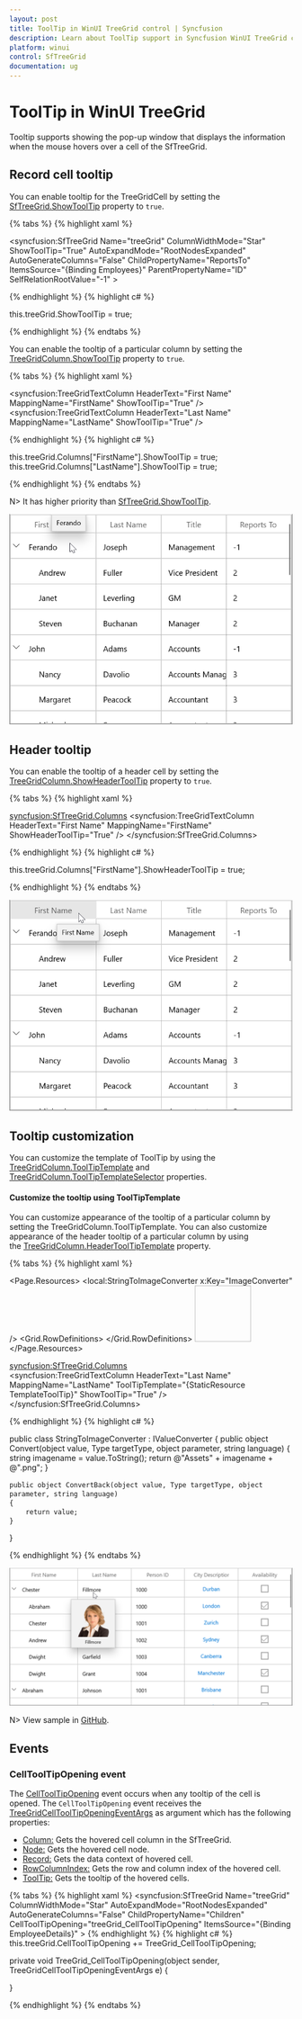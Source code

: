 ```yaml
---
layout: post
title: ToolTip in WinUI TreeGrid control | Syncfusion
description: Learn about ToolTip support in Syncfusion WinUI TreeGrid control and more details.
platform: winui
control: SfTreeGrid
documentation: ug
---
```


# ToolTip in WinUI TreeGrid

Tooltip supports showing the pop-up window that displays the information when the mouse hovers over a cell of the SfTreeGrid.

## Record cell tooltip

You can enable tooltip for the TreeGridCell by setting the [SfTreeGrid.ShowToolTip](https://help.syncfusion.com/cr/winui/Syncfusion.UI.Xaml.Grids.SfGridBase.html#Syncfusion_UI_Xaml_Grids_SfGridBase_ShowToolTip) property to `true`.

{% tabs %}
{% highlight xaml %}

<syncfusion:SfTreeGrid Name="treeGrid"
                       ColumnWidthMode="Star"
                       ShowToolTip="True"
                       AutoExpandMode="RootNodesExpanded"
                       AutoGenerateColumns="False"
                       ChildPropertyName="ReportsTo"
                       ItemsSource="{Binding Employees}"
                       ParentPropertyName="ID"
                       SelfRelationRootValue="-1" >	

{% endhighlight %}
{% highlight c# %}

this.treeGrid.ShowToolTip = true;

{% endhighlight %}
{% endtabs %}

You can enable the tooltip of a particular column by setting the [TreeGridColumn.ShowToolTip](https://help.syncfusion.com/cr/winui/Syncfusion.UI.Xaml.Grids.GridColumnBase.html#Syncfusion_UI_Xaml_Grids_GridColumnBase_ShowToolTip) property to `true`.

{% tabs %}
{% highlight xaml %}

<syncfusion:TreeGridTextColumn HeaderText="First Name" MappingName="FirstName" ShowToolTip="True" />
<syncfusion:TreeGridTextColumn HeaderText="Last Name" MappingName="LastName" ShowToolTip="True" />

{% endhighlight %}
{% highlight c# %}

this.treeGrid.Columns["FirstName"].ShowToolTip = true;
this.treeGrid.Columns["LastName"].ShowToolTip = true;

{% endhighlight %}
{% endtabs %}

N> It has higher priority than [SfTreeGrid.ShowToolTip](https://help.syncfusion.com/cr/winui/Syncfusion.UI.Xaml.Grids.SfGridBase.html#Syncfusion_UI_Xaml_Grids_SfGridBase_ShowToolTip).

![Showing ToolTip for record cell in WinUI TreeGrid](Tooltip_images/Tooltip_img1.png)

## Header tooltip

You can enable the tooltip of a header cell by setting the [TreeGridColumn.ShowHeaderToolTip](https://help.syncfusion.com/cr/winui/Syncfusion.UI.Xaml.Grids.GridColumnBase.html#Syncfusion_UI_Xaml_Grids_GridColumnBase_ShowHeaderToolTip) property to `true`.

{% tabs %}
{% highlight xaml %}

<syncfusion:SfTreeGrid.Columns>
    <syncfusion:TreeGridTextColumn HeaderText="First Name" MappingName="FirstName" ShowHeaderToolTip="True" />
</syncfusion:SfTreeGrid.Columns>

{% endhighlight %}
{% highlight c# %}

this.treeGrid.Columns["FirstName"].ShowHeaderToolTip = true;

{% endhighlight %}
{% endtabs %}

![Showing ToolTip for header cell in WinUI TreeGrid](Tooltip_images/ToolTip_img2.png)

## Tooltip customization

You can customize the template of ToolTip by using the [TreeGridColumn.ToolTipTemplate](https://help.syncfusion.com/cr/winui/Syncfusion.UI.Xaml.Grids.GridColumnBase.html#Syncfusion_UI_Xaml_Grids_GridColumnBase_ToolTipTemplate) and [TreeGridColumn.ToolTipTemplateSelector](https://help.syncfusion.com/cr/winui/Syncfusion.UI.Xaml.Grids.GridColumnBase.html#Syncfusion_UI_Xaml_Grids_GridColumnBase_ToolTipTemplateSelector) properties. 

#### Customize the tooltip using ToolTipTemplate

You can customize appearance of the tooltip of a particular column by setting the TreeGridColumn.ToolTipTemplate. You can also customize appearance of the header tooltip of a particular column by using the [TreeGridColumn.HeaderToolTipTemplate](https://help.syncfusion.com/cr/winui/Syncfusion.UI.Xaml.Grids.GridColumnBase.html#Syncfusion_UI_Xaml_Grids_GridColumnBase_HeaderToolTipTemplate) property.

{% tabs %}
{% highlight xaml %}

<Page.Resources>
    <local:StringToImageConverter x:Key="ImageConverter" />
    <DataTemplate x:Key="TemplateToolTip">
        <Grid>
            <Grid.RowDefinitions>
                <RowDefinition Height="*"/>
                <RowDefinition Height="*"/>
            </Grid.RowDefinitions>
            <Image Height="100" Width="100" Source="{Binding LastName,Converter={StaticResource ImageConverter}}" />
            <TextBlock Grid.Row="1" Text="{Binding LastName}" HorizontalAlignment="Center"/>
        </Grid>
    </DataTemplate>
</Page.Resources>


<syncfusion:SfTreeGrid.Columns>    
    <syncfusion:TreeGridTextColumn HeaderText="Last Name" MappingName="LastName" ToolTipTemplate="{StaticResource TemplateToolTip}" ShowToolTip="True" />
</syncfusion:SfTreeGrid.Columns>

{% endhighlight %}
{% highlight c# %}

public class StringToImageConverter : IValueConverter
{
    public object Convert(object value, Type targetType, object parameter, string language)
    {
        string imagename = value.ToString();
        return @"Assets\" + imagename + @".png";
    }

    public object ConvertBack(object value, Type targetType, object parameter, string language)
    {
        return value;
    }
}

{% endhighlight %}
{% endtabs %}

![WinUI treeGrid with Customized ToolTip Support](ToolTip_images/ToolTip_img3.png)

N> View sample in [GitHub](https://github.com/SyncfusionExamples/How-to-customize-the-tooltip-using-DataTemplate-in-winui-datagrid).

## Events

### CellToolTipOpening event

The [CellToolTipOpening](https://help.syncfusion.com/cr/winui/Syncfusion.UI.Xaml.TreeGrid.SfTreeGrid.html#Syncfusion_UI_Xaml_TreeGrid_SfTreeGrid_CellToolTipOpening) event occurs when any tooltip of the cell is opened. The `CellToolTipOpening` event receives the [TreeGridCellToolTipOpeningEventArgs](https://help.syncfusion.com/cr/winui/Syncfusion.UI.Xaml.TreeGrid.TreeGridCellToolTipOpeningEventArgs.html) as argument which has the following properties:

<ul>
<li> <a href="https://help.syncfusion.com/cr/winui/Syncfusion.UI.Xaml.DataGrid.CellToolTipOpeningEventArgs.html#Syncfusion_UI_Xaml_DataGrid_CellToolTipOpeningEventArgs_Column">Column:</a> Gets the hovered cell column in the SfTreeGrid.</li>
<li> <a href="https://help.syncfusion.com/cr/winui/Syncfusion.UI.Xaml.TreeGrid.TreeGridCellToolTipOpeningEventArgs.html#Syncfusion_UI_Xaml_TreeGrid_TreeGridCellToolTipOpeningEventArgs_Node">Node:</a> Gets the hovered cell node.</li>
<li> <a href="https://help.syncfusion.com/cr/winui/Syncfusion.UI.Xaml.DataGrid.CellToolTipOpeningEventArgs.html#Syncfusion_UI_Xaml_DataGrid_CellToolTipOpeningEventArgs_Record">Record:</a> Gets the data context of hovered cell.</li>
<li> <a href="https://help.syncfusion.com/cr/winui/Syncfusion.UI.Xaml.DataGrid.CellToolTipOpeningEventArgs.html#Syncfusion_UI_Xaml_DataGrid_CellToolTipOpeningEventArgs_RowColumnIndex">RowColumnIndex:</a> Gets the row and column index of the hovered cell.</li>
<li> <a href="https://help.syncfusion.com/cr/winui/Syncfusion.UI.Xaml.DataGrid.CellToolTipOpeningEventArgs.html#Syncfusion_UI_Xaml_DataGrid_CellToolTipOpeningEventArgs_ToolTip">ToolTip:</a> Gets the tooltip of the hovered cells.</li>
</ul>

{% tabs %}
{% highlight xaml %}
<syncfusion:SfTreeGrid Name="treeGrid"
                       ColumnWidthMode="Star"
                       AutoExpandMode="RootNodesExpanded"
                       AutoGenerateColumns="False"
                       ChildPropertyName="Children"
                       CellToolTipOpening="treeGrid_CellToolTipOpening"
                       ItemsSource="{Binding EmployeeDetails}" >
{% endhighlight %}
{% highlight c# %}
this.treeGrid.CellToolTipOpening += TreeGrid_CellToolTipOpening;

private void TreeGrid_CellToolTipOpening(object sender, TreeGridCellToolTipOpeningEventArgs e)
{

}

{% endhighlight %}
{% endtabs %}
